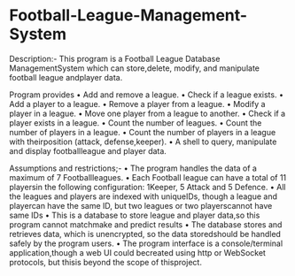 # Football-League-Management-System


Description:-
This program is a Football League Database ManagementSystem which can store,delete, modify, and manipulate football league andplayer data.


Program provides
• Add and remove a league.
• Check if a league exists.
• Add a player to a league.
• Remove a player from a league.
• Modify a player in a league.
• Move one player from a league to another.
• Check if a player exists in a league.
• Count the number of leagues.
• Count the number of players in a league.
• Count the number of players in a league with theirposition (attack, defense,keeper).
• A shell to query, manipulate and display footballleague and player data.



Assumptions and restrictions;-
• The program handles the data of a maximum of 7 Footballleagues.
• Each Football league can have a total of 11 playersin the following configuration: 1Keeper, 5 Attack and 5 Defence.
• All the leagues and players are indexed with uniqueIDs, though a league and playercan have the same ID, but two leagues or two playerscannot have same IDs
• This is a database to store league and player data,so this program cannot matchmake and predict results
• The database stores and retrieves data, which is unencrypted, so the data storedshould be handled safely by the program users.
• The program interface is a console/terminal application,though a web UI could becreated using http or WebSocket protocols, but thisis beyond the scope of thisproject.
